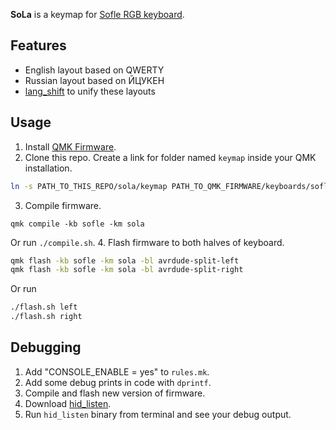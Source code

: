**SoLa** is a keymap for [Sofle RGB keyboard](https://github.com/josefadamcik/SofleKeyboard).

## Features
- English layout based on QWERTY
- Russian layout based on ЙЦУКЕН
- [lang_shift](https://github.com/klavarog/lang_shift) to unify these layouts

## Usage
1. Install [QMK Firmware](https://docs.qmk.fm/#/newbs_getting_started).
2. Clone this repo. Create a link for folder named `keymap` inside your QMK installation.
```sh
ln -s PATH_TO_THIS_REPO/sola/keymap PATH_TO_QMK_FIRMWARE/keyboards/sofle/keymaps/sola
```
3. Compile firmware.
```
qmk compile -kb sofle -km sola
```
Or run `./compile.sh`.
4. Flash firmware to both halves of keyboard.
```sh
qmk flash -kb sofle -km sola -bl avrdude-split-left
qmk flash -kb sofle -km sola -bl avrdude-split-right
```
Or run
```sh
./flash.sh left
./flash.sh right
```

## Debugging
1. Add "CONSOLE_ENABLE = yes" to `rules.mk`.
2. Add some debug prints in code with `dprintf`.
3. Compile and flash new version of firmware.
4. Download [hid_listen](https://www.pjrc.com/teensy/hid_listen.html).
5. Run `hid_listen` binary from terminal and see your debug output.
